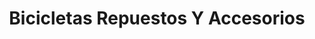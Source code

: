 ---
title: "Bicicletas Repuestos Y Accesorios"
url: /apopa/bicicletas-repuestos-y-accesorios/
shop: bicicleta
---